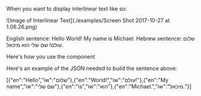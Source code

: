When you want to display interlinear text like so:

![Image of Interlinear Text](./examples/Screen Shot 2017-10-27 at 1.06.26.png)

English sentence: Hello World! My name is Michael.
Hebrew sentence: שלום עולם! שם שלי הוא מיכאל.

Here's how you use the component

<InterlinearSentence sentence={wordObjectArray} />

Here's an example of the JSON needed to build the sentence above:

[{"en":"Hello","iw":"שלום"},{"en":"World!","iw":"עולם!"},{"en":"My name","iw":"שם שלי"},{"en":"is","iw":"הוא"},{"en":"Michael.","iw":"מיכאל."}]
